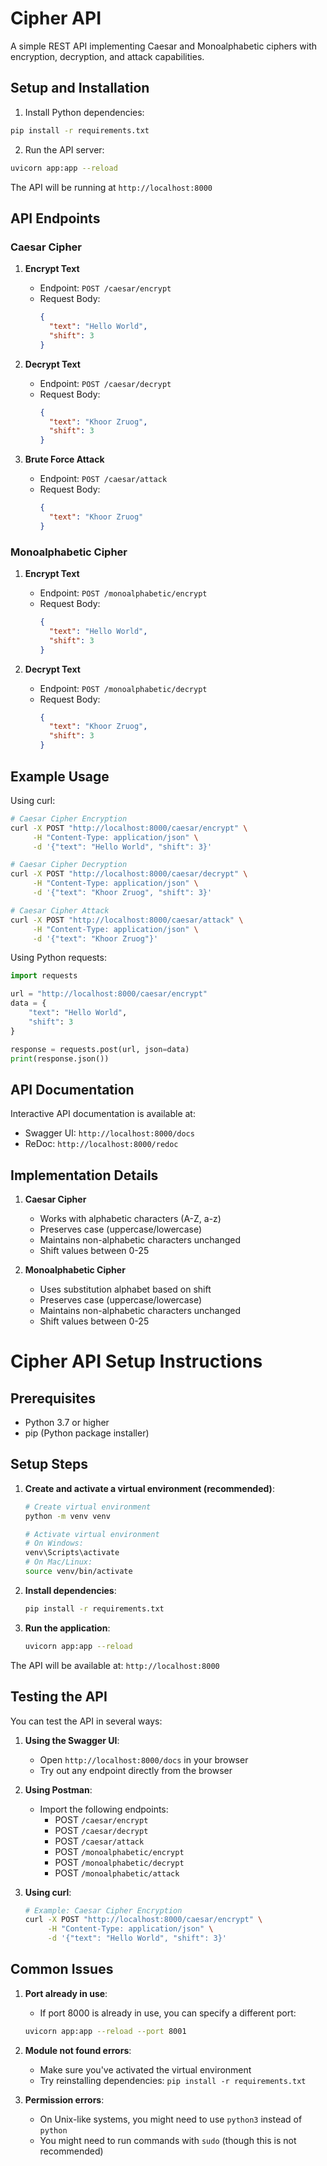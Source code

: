 # Cipher API

A simple REST API implementing Caesar and Monoalphabetic ciphers with encryption, decryption, and attack capabilities.

## Setup and Installation

1. Install Python dependencies:

```bash
pip install -r requirements.txt
```

2. Run the API server:

```bash
uvicorn app:app --reload
```

The API will be running at `http://localhost:8000`

## API Endpoints

### Caesar Cipher

1. **Encrypt Text**

   - Endpoint: `POST /caesar/encrypt`
   - Request Body:
     ```json
     {
       "text": "Hello World",
       "shift": 3
     }
     ```

2. **Decrypt Text**

   - Endpoint: `POST /caesar/decrypt`
   - Request Body:
     ```json
     {
       "text": "Khoor Zruog",
       "shift": 3
     }
     ```

3. **Brute Force Attack**
   - Endpoint: `POST /caesar/attack`
   - Request Body:
     ```json
     {
       "text": "Khoor Zruog"
     }
     ```

### Monoalphabetic Cipher

1. **Encrypt Text**

   - Endpoint: `POST /monoalphabetic/encrypt`
   - Request Body:
     ```json
     {
       "text": "Hello World",
       "shift": 3
     }
     ```

2. **Decrypt Text**
   - Endpoint: `POST /monoalphabetic/decrypt`
   - Request Body:
     ```json
     {
       "text": "Khoor Zruog",
       "shift": 3
     }
     ```

## Example Usage

Using curl:

```bash
# Caesar Cipher Encryption
curl -X POST "http://localhost:8000/caesar/encrypt" \
     -H "Content-Type: application/json" \
     -d '{"text": "Hello World", "shift": 3}'

# Caesar Cipher Decryption
curl -X POST "http://localhost:8000/caesar/decrypt" \
     -H "Content-Type: application/json" \
     -d '{"text": "Khoor Zruog", "shift": 3}'

# Caesar Cipher Attack
curl -X POST "http://localhost:8000/caesar/attack" \
     -H "Content-Type: application/json" \
     -d '{"text": "Khoor Zruog"}'
```

Using Python requests:

```python
import requests

url = "http://localhost:8000/caesar/encrypt"
data = {
    "text": "Hello World",
    "shift": 3
}

response = requests.post(url, json=data)
print(response.json())
```

## API Documentation

Interactive API documentation is available at:

- Swagger UI: `http://localhost:8000/docs`
- ReDoc: `http://localhost:8000/redoc`

## Implementation Details

1. **Caesar Cipher**

   - Works with alphabetic characters (A-Z, a-z)
   - Preserves case (uppercase/lowercase)
   - Maintains non-alphabetic characters unchanged
   - Shift values between 0-25

2. **Monoalphabetic Cipher**
   - Uses substitution alphabet based on shift
   - Preserves case (uppercase/lowercase)
   - Maintains non-alphabetic characters unchanged
   - Shift values between 0-25

# Cipher API Setup Instructions

## Prerequisites

- Python 3.7 or higher
- pip (Python package installer)

## Setup Steps

1. **Create and activate a virtual environment (recommended)**:

   ```bash
   # Create virtual environment
   python -m venv venv

   # Activate virtual environment
   # On Windows:
   venv\Scripts\activate
   # On Mac/Linux:
   source venv/bin/activate
   ```

2. **Install dependencies**:

   ```bash
   pip install -r requirements.txt
   ```

3. **Run the application**:
   ```bash
   uvicorn app:app --reload
   ```

The API will be available at: `http://localhost:8000`

## Testing the API

You can test the API in several ways:

1. **Using the Swagger UI**:

   - Open `http://localhost:8000/docs` in your browser
   - Try out any endpoint directly from the browser

2. **Using Postman**:

   - Import the following endpoints:
     - POST `/caesar/encrypt`
     - POST `/caesar/decrypt`
     - POST `/caesar/attack`
     - POST `/monoalphabetic/encrypt`
     - POST `/monoalphabetic/decrypt`
     - POST `/monoalphabetic/attack`

3. **Using curl**:
   ```bash
   # Example: Caesar Cipher Encryption
   curl -X POST "http://localhost:8000/caesar/encrypt" \
        -H "Content-Type: application/json" \
        -d '{"text": "Hello World", "shift": 3}'
   ```

## Common Issues

1. **Port already in use**:

   - If port 8000 is already in use, you can specify a different port:

   ```bash
   uvicorn app:app --reload --port 8001
   ```

2. **Module not found errors**:

   - Make sure you've activated the virtual environment
   - Try reinstalling dependencies: `pip install -r requirements.txt`

3. **Permission errors**:
   - On Unix-like systems, you might need to use `python3` instead of `python`
   - You might need to run commands with `sudo` (though this is not recommended)
